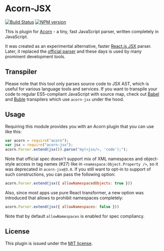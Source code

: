 # Acorn-JSX

[![Build Status](https://travis-ci.org/acornjs/acorn-jsx.svg?branch=master)](https://travis-ci.org/acornjs/acorn-jsx)
[![NPM version](https://img.shields.io/npm/v/acorn-jsx.svg)](https://www.npmjs.org/package/acorn-jsx)

This is plugin for [Acorn](http://marijnhaverbeke.nl/acorn/) - a tiny, fast JavaScript parser, written completely in
JavaScript.

It was created as an experimental alternative,
faster [React.js JSX](http://facebook.github.io/react/docs/jsx-in-depth.html) parser. Later, it replaced
the [official parser](https://github.com/facebookarchive/esprima) and these days is used by many prominent development
tools.

## Transpiler

Please note that this tool only parses source code to JSX AST, which is useful for various language tools and services.
If you want to transpile your code to regular ES5-compliant JavaScript with source map, check
out [Babel](https://babeljs.io/) and [Buble](https://buble.surge.sh/) transpilers which use `acorn-jsx` under the hood.

## Usage

Requiring this module provides you with an Acorn plugin that you can use like this:

```javascript
var acorn = require("acorn");
var jsx = require("acorn-jsx");
acorn.Parser.extend(jsx()).parse("my(<jsx/>, 'code');");
```

Note that official spec doesn't support mix of XML namespaces and object-style access in tag names (#27) like
in `<namespace:Object.Property />`, so it was deprecated in `acorn-jsx@3.0`. If you still want to opt-in to support of
such constructions, you can pass the following option:

```javascript
acorn.Parser.extend(jsx({ allowNamespacedObjects: true }))
```

Also, since most apps use pure React transformer, a new option was introduced that allows to prohibit namespaces
completely:

```javascript
acorn.Parser.extend(jsx({ allowNamespaces: false }))
```

Note that by default `allowNamespaces` is enabled for spec compliancy.

## License

This plugin is issued under the [MIT license](LICENSE).
